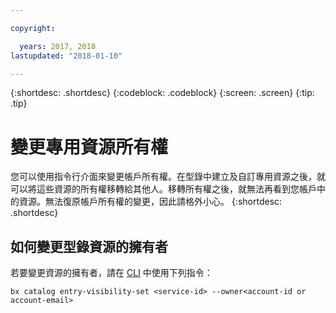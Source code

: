 ```yaml
---

copyright:

  years: 2017, 2018
lastupdated: "2018-01-10"

---
```


{:shortdesc: .shortdesc}
{:codeblock: .codeblock}
{:screen: .screen}
{:tip: .tip}

# 變更專用資源所有權

您可以使用指令行介面來變更帳戶所有權。在型錄中建立及自訂專用資源之後，就可以將這些資源的所有權移轉給其他人。移轉所有權之後，就無法再看到您帳戶中的資源。無法復原帳戶所有權的變更，因此請格外小心。
{:shortdesc: .shortdesc}

## 如何變更型錄資源的擁有者

若要變更資源的擁有者，請在 [CLI](/docs/cli/reference/bluemix_cli/bx_cli.html#bx_commands_settings) 中使用下列指令：

`bx catalog entry-visibility-set <service-id> --owner<account-id or account-email>`
